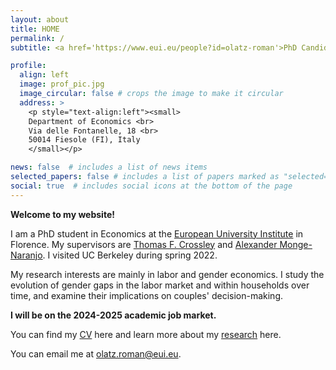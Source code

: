 ```yaml
---
layout: about
title: HOME
permalink: /
subtitle: <a href='https://www.eui.eu/people?id=olatz-roman'>PhD Candidate in Economics</a> at the <a target="_blank" href="https://www.eui.eu/en/home">European University Institute</a>

profile:
  align: left
  image: prof_pic.jpg
  image_circular: false # crops the image to make it circular
  address: >
    <p style="text-align:left"><small>
    Department of Economics <br>
    Via delle Fontanelle, 18 <br>
    50014 Fiesole (FI), Italy
    </small></p>

news: false  # includes a list of news items
selected_papers: false # includes a list of papers marked as "selected={true}"
social: true  # includes social icons at the bottom of the page
---
```


**Welcome to my website!**

I am a PhD student in Economics at the [European University Institute](https://www.eui.eu/en/academic-units/department-of-economics) in Florence. My supervisors are [Thomas F. Crossley](https://sites.google.com/site/tfcrossley/) and [Alexander Monge-Naranjo](https://alexandermonge.com/).  I visited UC Berkeley during spring 2022.

My research interests are mainly in labor and gender economics. I study the evolution of gender gaps in the labor market and within households over time, and examine their implications on couples' decision-making.

**I will be on the 2024-2025 academic job market.**

You can find my [CV](https://olatzroman.github.io/assets/pdf/CVOlatzRoman.pdf) here and learn more about my [research](https://olatzroman.github.io/research/) here.

You can email me at [olatz.roman@eui.eu](mailto:olatz.roman@eui.eu).